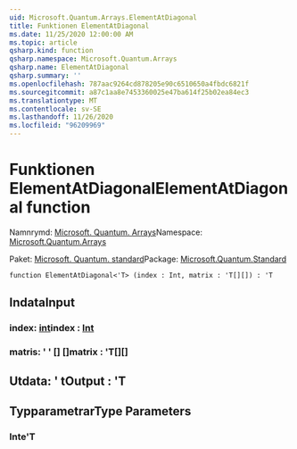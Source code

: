 ```yaml
---
uid: Microsoft.Quantum.Arrays.ElementAtDiagonal
title: Funktionen ElementAtDiagonal
ms.date: 11/25/2020 12:00:00 AM
ms.topic: article
qsharp.kind: function
qsharp.namespace: Microsoft.Quantum.Arrays
qsharp.name: ElementAtDiagonal
qsharp.summary: ''
ms.openlocfilehash: 787aac9264cd878205e90c6510650a4fbdc6821f
ms.sourcegitcommit: a87c1aa8e7453360025e47ba614f25b02ea84ec3
ms.translationtype: MT
ms.contentlocale: sv-SE
ms.lasthandoff: 11/26/2020
ms.locfileid: "96209969"
---
```

# <a name="elementatdiagonal-function"></a><span data-ttu-id="425bc-102">Funktionen ElementAtDiagonal</span><span class="sxs-lookup"><span data-stu-id="425bc-102">ElementAtDiagonal function</span></span>

<span data-ttu-id="425bc-103">Namnrymd: [Microsoft. Quantum. Arrays](xref:Microsoft.Quantum.Arrays)</span><span class="sxs-lookup"><span data-stu-id="425bc-103">Namespace: [Microsoft.Quantum.Arrays](xref:Microsoft.Quantum.Arrays)</span></span>

<span data-ttu-id="425bc-104">Paket: [Microsoft. Quantum. standard](https://nuget.org/packages/Microsoft.Quantum.Standard)</span><span class="sxs-lookup"><span data-stu-id="425bc-104">Package: [Microsoft.Quantum.Standard](https://nuget.org/packages/Microsoft.Quantum.Standard)</span></span>




```qsharp
function ElementAtDiagonal<'T> (index : Int, matrix : 'T[][]) : 'T
```


## <a name="input"></a><span data-ttu-id="425bc-105">Indata</span><span class="sxs-lookup"><span data-stu-id="425bc-105">Input</span></span>

### <a name="index--int"></a><span data-ttu-id="425bc-106">index: [int](xref:microsoft.quantum.lang-ref.int)</span><span class="sxs-lookup"><span data-stu-id="425bc-106">index : [Int](xref:microsoft.quantum.lang-ref.int)</span></span>




### <a name="matrix--t"></a><span data-ttu-id="425bc-107">matris: ' ' [] []</span><span class="sxs-lookup"><span data-stu-id="425bc-107">matrix : 'T[][]</span></span>





## <a name="output--t"></a><span data-ttu-id="425bc-108">Utdata: ' t</span><span class="sxs-lookup"><span data-stu-id="425bc-108">Output : 'T</span></span>



## <a name="type-parameters"></a><span data-ttu-id="425bc-109">Typparametrar</span><span class="sxs-lookup"><span data-stu-id="425bc-109">Type Parameters</span></span>

### <a name="t"></a><span data-ttu-id="425bc-110">Inte</span><span class="sxs-lookup"><span data-stu-id="425bc-110">'T</span></span>

